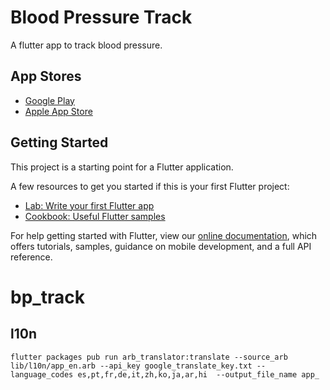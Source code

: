 # Blood Pressure Track

A flutter app to track blood pressure.

## App Stores

 - [Google Play](https://play.google.com/store/apps/details?id=com.svindland.bptrack)
 - [Apple App Store](https://apps.apple.com/us/app/bloodpressuretrack/id1634437298)

## Getting Started

This project is a starting point for a Flutter application.

A few resources to get you started if this is your first Flutter project:

- [Lab: Write your first Flutter app](https://flutter.dev/docs/get-started/codelab)
- [Cookbook: Useful Flutter samples](https://flutter.dev/docs/cookbook)

For help getting started with Flutter, view our
[online documentation](https://flutter.dev/docs), which offers tutorials,
samples, guidance on mobile development, and a full API reference.
# bp_track

## l10n
```
flutter packages pub run arb_translator:translate --source_arb lib/l10n/app_en.arb --api_key google_translate_key.txt --language_codes es,pt,fr,de,it,zh,ko,ja,ar,hi  --output_file_name app_
```